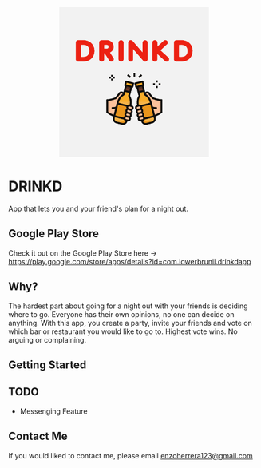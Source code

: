  
 <p align="center"> 
 <img src="https://github.com/EnzoH8321/DRINKD/blob/master/assets/splash_icon_app.png" height="300">
 </p>

# DRINKD
App that lets you and your friend's plan for a night out. 

## Google Play Store
Check it out on the Google Play Store here -> https://play.google.com/store/apps/details?id=com.lowerbrunii.drinkdapp

## Why?
The hardest part about going for a night out with your friends is deciding where to go. Everyone has their own opinions, no one can decide on anything. With this app, you create a party, invite your friends and vote on which bar or restaurant you would like to go to. Highest vote wins. No arguing or complaining. 

## Getting Started

## TODO

 * Messenging Feature

## Contact Me

If you would liked to contact me, please email enzoherrera123@gmail.com


